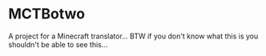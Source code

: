 # MCTBotwo

A project for a Minecraft translator...
BTW if you don't know what this is you shouldn't be able to see this...
